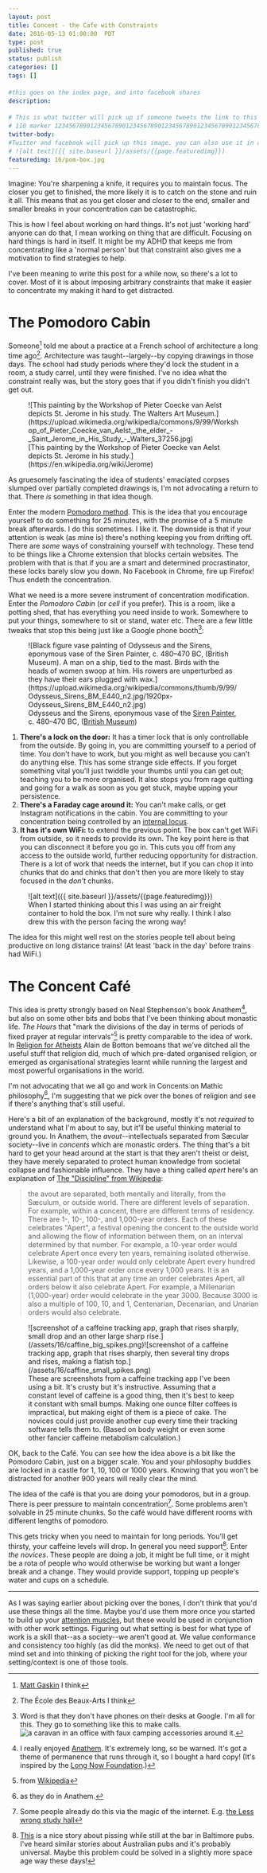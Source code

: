 ```yaml
---
layout: post
title: Concent - the Cafe with Constraints
date: 2016-05-13 01:00:00  PDT
type: post
published: true
status: publish
categories: []
tags: []

#this goes on the index page, and into facebook shares
description: 

# This is what twitter will pick up if someone tweets the link to this page 
# 110 marker 1234567890123456789012345678901234567890123456789012345678901234567890123456789012345678901234567890123456789
twitter-body:
#Twitter and facebook will pick up this image. you can also use it in a post with:
# ![alt text]({{ site.baseurl }}/assets/{{page.featuredimg}}) 
featuredimg: 16/pom-box.jpg
---
```


Imagine: You're sharpening a knife, it requires you to maintain focus. The closer you get to finished, the more likely it is to catch on the stone and ruin it all. This means that as you get closer and closer to the end, smaller and smaller breaks in your concentration can be catastrophic.

This is how I feel about working on hard things. It's not just 'working hard' anyone can do that, I mean working on thing that are difficult. Focusing on hard things is hard in itself. It might be my ADHD that keeps me from concentrating like a 'normal person' but that constraint also gives me a motivation to find strategies to help.

I've been meaning to write this post for a while now, so there's a lot to cover. Most of it is about imposing arbitrary constraints that make it easier to concentrate my making it hard to get distracted.

# The Pomodoro Cabin

Someone[^1] told me about a practice at a French school of architecture a long time ago[^2]. Architecture was taught--largely--by copying drawings in those days. The school had study periods where they'd lock the student in a room, a study carrel, until they were finished. I've no idea what the constraint really was, but the story goes that if you didn't finish you didn't get out.

<figure class="half-width right">
![This painting by the Workshop of Pieter Coecke van Aelst depicts St. Jerome in his study. The Walters Art Museum.](https://upload.wikimedia.org/wikipedia/commons/9/99/Workshop_of_Pieter_Coecke_van_Aelst,_the_elder_-_Saint_Jerome_in_His_Study_-_Walters_37256.jpg)
<figcaption>
[This painting by the Workshop of Pieter Coecke van Aelst depicts St. Jerome in his study.](https://en.wikipedia.org/wiki/Jerome)
</figcaption>
</figure>

As gruesomely fascinating the idea of students' emaciated corpses slumped over partially completed drawings is, I'm not advocating a return to that. There _is_ something in that idea though.

Enter the modern [Pomodoro method](http://pomodorotechnique.com/). This is the idea that you encourage yourself to do something for 25 minutes, with the promise of a 5 minute break afterwards. I do this sometimes. I like it. The downside is that if your attention is weak (as mine is) there's nothing keeping you from drifting off. There are _some_ ways of constraining yourself with technology. These tend to be things like a Chrome extension that blocks certain websites. The problem with that is that if you are a smart and determined procrastinator, these locks barely slow you down. No Facebook in Chrome, fire up Firefox! Thus endeth the concentration.

What we need is a more severe instrument of concentration modification. Enter the _Pomodoro Cabin_ (or _cell_ if you prefer). This is a room, like a potting shed, that has everything you need inside to work. Somewhere to put your things, somewhere to sit or stand, water etc. There are a few little tweaks that stop this being just like a Google phone booth[^3]:

<figure class="half-width right">
![Black figure vase painting of Odysseus and the Sirens, eponymous vase of the Siren Painter, c. 480–470 BC, (British Museum). A man on a ship, tied to the mast. Birds with the heads of women swoop at him. His rowers are unperturbed as they have their ears plugged with wax.](https://upload.wikimedia.org/wikipedia/commons/thumb/9/99/Odysseus_Sirens_BM_E440_n2.jpg/1920px-Odysseus_Sirens_BM_E440_n2.jpg)
<figcaption>
<span class="mw-mmv-title" original-title="">Odysseus and the Sirens, eponymous vase of the <a href="/wiki/Siren_Painter" title="Siren Painter">Siren Painter</a>, c.&nbsp;480–470 BC, (<a href="/wiki/British_Museum" title="British Museum">British Museum</a>)</span>
</figcaption>
</figure>

1. **There's a lock on the door:** It has a timer lock that is only controllable from the outside. By going in, you are committing yourself to a period of time. You don't have to work, but you might as well because you can't do anything else. This has some strange side effects. If you forget something vital you'll just twiddle your thumbs until you can get out; teaching you to be more organised. It also stops you from rage quitting and going for a walk as soon as you get stuck, maybe upping your persistence.
2. **There's a Faraday cage around it:** You can't make calls, or get Instagram notifications in the cabin. You are committing to your concentration being controlled by an [internal locus](http://psychcentral.com/encyclopedia/locus-of-control/).
3. **It has it's own WiFi:** to extend the previous point. The box can't get WiFi from outside, so it needs to provide its own. The key point here is that you can disconnect it before you go in. This cuts you off from any access to the outside world, further reducing opportunity for distraction. There is a lot of work that needs the internet, but if you can chop it into chunks that do and chinks that don't then you are more likely to stay focused in the _don't_ chunks.

<figure>
![alt text]({{ site.baseurl }}/assets/{{page.featuredimg}})
<figcaption>
When I started thinking about this I was using an air freight container to hold the box. I'm not sure why really. I think I also drew this with the person facing the wrong way!
</figcaption>
</figure>

The idea for this might well rest on the stories people tell about being productive on long distance trains! (At least 'back in the day' before trains had WiFi.)

# The Concent Café

This idea is pretty strongly based on Neal Stephenson's book Anathem[^4], but also on some other bits and bobs that I've been thinking about monastic life. _The Hours_ that "mark the divisions of the day in terms of periods of fixed prayer at regular intervals"[^5] is pretty comparable to the idea of work. In [Religion for Atheists](http://alaindebotton.com/religion/) Alain de Botton bemoans that we've ditched all the useful stuff that religion did, much of which pre-dated organised religion, or emerged as organisational strategies learnt while running the largest and most powerful organisations in the world.

I'm not advocating that we all go and work in Concents on Mathic philosophy[^6], I'm suggesting that we pick over the bones of religion and see if there's anything that's still useful.

Here's a bit of an explanation of the background, mostly it's not _required_ to understand what I'm about to say, but it'll be useful thinking material to ground you. In Anathem, the _avout_--intellectuals separated from Sæcular society--live in _concents_ which are monastic orders. The thing that's a bit hard to get your head around at the start is that they aren't theist or deist, they have merely separated to protect human knowledge from societal collapse and fashionable influence. They have a thing called _apert_ here's an explanation of [The "Discipline" from Wikipedia](https://en.wikipedia.org/wiki/Anathem#The_.22Discipline.22):

> the avout are separated, both mentally and literally, from the Sæculum, or outside world. There are different levels of separation. For example, within a concent, there are different terms of residency. There are 1-, 10-, 100-, and 1,000-year orders. Each of these celebrates "Apert", a festival opening the concent to the outside world and allowing the flow of information between them, on an interval determined by that number. For example, a 10-year order would celebrate Apert once every ten years, remaining isolated otherwise. Likewise, a 100-year order would only celebrate Apert every hundred years, and a 1,000-year order once every 1,000 years. It is an essential part of this that at any time an order celebrates Apert, all orders below it also celebrate Apert. For example, a Millenarian (1,000-year) order would celebrate in the year 3000. Because 3000 is also a multiple of 100, 10, and 1, Centenarian, Decenarian, and Unarian orders would also celebrate.

<figure class="half-width right">
![screenshot of a caffeine tracking app, graph that rises sharply, small drop and an other large sharp rise.](/assets/16/caffine_big_spikes.png)![screenshot of a caffeine tracking app, graph that rises sharply, then several tiny drops and rises, making a flatish top.](/assets/16/caffine_small_spikes.png)
<figcaption>
These are screenshots from a caffeine tracking app I've been using a bit. It's crusty but it's instructive. Assuming that a constant level of caffeine is a good thing, then it's best to keep it constant with small bumps. Making one ounce filter coffees is impractical, but making eight of them is a piece of cake. The novices could just provide another cup every time their tracking software tells them to. (Based on body weight or even some other fancier caffeine metabolism calculation.) 
</figcaption>
</figure>

OK, back to the Café. You can see how the idea above is a bit like the Pomodoro Cabin, just on a bigger scale. You and your philosophy buddies are locked in a castle for 1, 10, 100 or 1000 years. Knowing that you won't be distracted for another 900 years will really clear the mind.

The idea of the café is that you are doing your pomodoros, but in a group. There is peer pressure to maintain concentration[^7]. Some problems aren't solvable in 25 minute chunks. So the café would have different rooms with different lengths of pomodoro.

This gets tricky when you need to maintain for long periods. You'll get thirsty, your caffeine levels will drop. In general you need support[^8]. Enter _the novices_. These people are doing a job, it might be full time, or it might be a rota of people who would otherwise be working but want a longer break and a change. They would provide support, topping up people's water and cups on a schedule.

---

As I was saying earlier about picking over the bones, I don't think that you'd use these things all the time. Maybe you'd use them more once you started to build up your [attention muscles](http://notionparallax.co.uk/2016/deep-work-and-my-first-steps), but these would be used in conjunction with other work settings. Figuring out what setting is best for what type of work is a skill that--as a society--we aren't good at. We value conformance and consistency too highly (as did the monks). We need to get out of that mind set and into thinking of picking the right tool for the job, where your setting/context is one of those tools.


[^1]: [Matt Gaskin](https://twitter.com/mattgaskin) I think
[^2]: The École des Beaux-Arts I think
[^3]: Word is that they don't have phones on their desks at Google. I'm all for this. They go to something like this to make calls. ![a caravan in an office with faux camping accessories around it.](http://cdn-media-1.lifehack.org/wp-content/files/2014/07/Google-camper.jpg)
[^4]: I really enjoyed [Anathem](https://en.wikipedia.org/wiki/Anathem). It's extremely long, so be warned. It's got a theme of permanence that runs through it, so I bought a hard copy! (It's inspired by the [Long Now Foundation](https://en.wikipedia.org/wiki/Long_Now_Foundation).)
[^5]: from [Wikipedia](https://en.wikipedia.org/wiki/Canonical_hours)
[^6]: as they do in Anathem.
[^7]: Some people already do this via the magic of the internet. E.g. [the Less wrong study hall](https://complice.co/room/lesswrong/interstitial)
[^8]: [This](http://weblogs.baltimoresun.com/entertainment/midnight_sun/blog/2010/04/thats_not_just_any_foot_rest_i.html) is a nice story about pissing while still at the bar in Baltimore pubs. I've heard similar stories about Australian pubs and it's probably universal. Maybe this problem could be solved in a slightly more space age way these days!